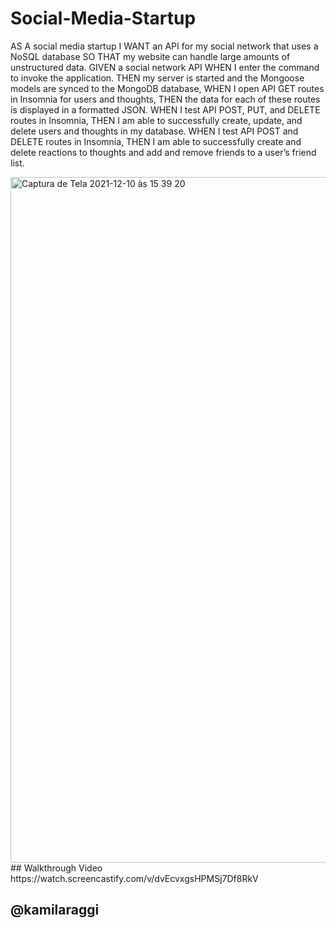 # Social-Media-Startup

AS A social media startup
I WANT an API for my social network that uses a NoSQL database
SO THAT my website can handle large amounts of unstructured data.
GIVEN a social network API
WHEN I enter the command to invoke the application.
THEN my server is started and the Mongoose models are synced to the MongoDB database,
WHEN I open API GET routes in Insomnia for users and thoughts,
THEN the data for each of these routes is displayed in a formatted JSON.
WHEN I test API POST, PUT, and DELETE routes in Insomnia,
THEN I am able to successfully create, update, and delete users and thoughts in my database.
WHEN I test API POST and DELETE routes in Insomnia,
THEN I am able to successfully create and delete reactions to thoughts and add and remove friends to a user’s friend list.

<img width="1097" alt="Captura de Tela 2021-12-10 às 15 39 20" src="https://user-images.githubusercontent.com/84299745/145638371-e3070f34-668e-44c6-a93f-9e9b4c664680.png">
## Walkthrough Video
https://watch.screencastify.com/v/dvEcvxgsHPMSj7Df8RkV

## @kamilaraggi
